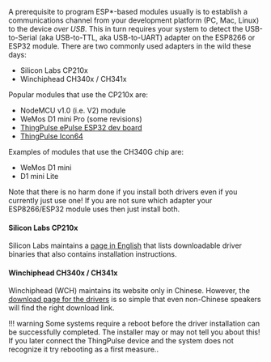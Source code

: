 A prerequisite to program ESP*-based modules usually is to establish a communications channel from your development platform (PC, Mac, Linux) to the device *over USB*. This in turn requires your system to detect the USB-to-Serial (aka USB-to-TTL, aka USB-to-UART) adapter on the ESP8266 or ESP32 module. There are two commonly used adapters in the wild these days:

- Silicon Labs CP210x
- Winchiphead CH340x / CH341x 

Popular modules that use the CP210x are:

- NodeMCU v1.0 (i.e. V2) module
- WeMos D1 mini Pro (some revisions)
- [ThingPulse ePulse ESP32 dev board](https://thingpulse.com/product/epulse-low-power-esp32-development-board/)
- [ThingPulse Icon64](https://thingpulse.com/product/icon64/)

Examples of modules that use the CH340G chip are:

- WeMos D1 mini
- D1 mini Lite

Note that there is no harm done if you install both drivers even if you currently just use one! If you are not sure which adapter your ESP8266/ESP32 module uses then just install both.

#### Silicon Labs CP210x

Silicon Labs maintains a [page in English](https://www.silabs.com/products/development-tools/software/usb-to-uart-bridge-vcp-drivers) that lists downloadable driver binaries that also contains installation instructions.

#### Winchiphead CH340x / CH341x

Winchiphead (WCH) maintains its website only in Chinese. However, the [download page for the drivers](http://www.wch.cn/download/CH341SER_ZIP.html) is so simple that even non-Chinese speakers will find the right download link.

!!! warning
	Some systems require a reboot before the driver installation can be  successfully completed. The installer may or may not tell you about this! If you later connect the ThingPulse device and the system does not recognize it try rebooting as a first measure..
